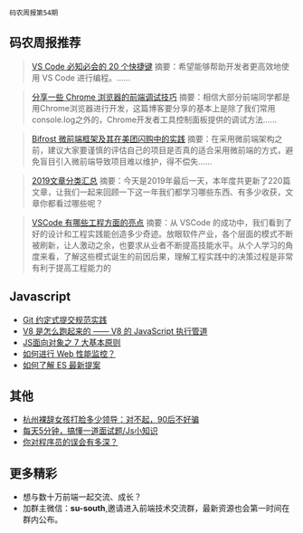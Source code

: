 `码农周报第54期`

码农周报推荐
-------

> [VS Code 必知必会的 20 个快捷键](https://mp.weixin.qq.com/s/k7bSxVKS_cVJg8bj0eKBwA)
> 摘要：希望能够帮助开发者更高效地使用 VS Code 进行编程。……

> [分享一些 Chrome 浏览器的前端调试技巧](https://www.javascriptc.com/2633.html)
> 摘要：相信大部分前端同学都是用Chrome浏览器进行开发，这篇博客要分享的基本上是除了我们常用console.log之外的，Chrome开发者工具控制面板提供的调试方法……

> [Bifrost 微前端框架及其在美团闪购中的实践](https://tech.meituan.com/2019/12/26/meituan-bifrost.html)
> 摘要：在采用微前端架构之前，建议大家要谨慎的评估自己的项目是否真的适合采用微前端的方式，避免盲目引入微前端导致项目难以维护，得不偿失……

> [2019文章分类汇总](https://mp.weixin.qq.com/s/6m7pA5Gtq8zUPvJQ43ilFg)
> 摘要：今天是2019年最后一天，本年度共更新了220篇文章，让我们一起来回顾一下这一年我们都学习哪些东西、有多少收获，文章你都看过哪些呢？

> [VSCode 有哪些工程方面的亮点](https://zhuanlan.zhihu.com/p/35303567)
> 摘要：从 VSCode 的成功中，我们看到了好的设计和工程实践能创造多少奇迹。放眼软件产业，各个层面的模式不断被刷新，让人激动之余，也要求从业者不断提高技能水平。从个人学习的角度来看，了解这些模式诞生的前因后果，理解工程实践中的决策过程是非常有利于提高工程能力的



Javascript
-------

+ [Git 约定式提交规范实践](https://www.javascriptc.com/2971.html)
+ [V8 是怎么跑起来的 —— V8 的 JavaScript 执行管道](https://www.javascriptc.com/3095.html)
+ [JS面向对象之 7 大基本原则](https://mp.weixin.qq.com/s/9k4lO8jowjLLEK6lP3VnMQ)
+ [如何进行 Web 性能监控？](http://www.alloyteam.com/2020/01/14184/)
+ [如何了解 ES 最新提案](https://juejin.im/post/5e021e306fb9a01643224a91)

其他
-------
+ [杭州裸辞女孩打脸多少领导：对不起，90后不好骗](https://mp.weixin.qq.com/s/phHrg4ymR2t89HOQwy_-9g7)
+ [每天5分钟，搞懂一道面试题/Js小知识](https://www.javascriptc.com/interview-tips/)
+ [你对程序员的误会有多深？](https://mp.weixin.qq.com/s/gDdOm9bMO5A34CDNWTvRPA)


更多精彩
-------
+ 想与数十万前端一起交流、成长？
+ 加群主微信：**su-south**,邀请进入前端技术交流群，最新资源也会第一时间在群内公布。



